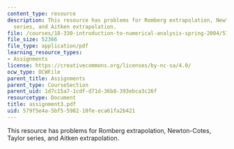 ```yaml
---
content_type: resource
description: This resource has problems for Romberg extrapolation, Newton-Cotes, Taylor
  series, and Aitken extrapolation.
file: /courses/18-330-introduction-to-numerical-analysis-spring-2004/579f5e4a5bf5598210feeca61fa2b421_assignment3.pdf
file_size: 52366
file_type: application/pdf
learning_resource_types:
- Assignments
license: https://creativecommons.org/licenses/by-nc-sa/4.0/
ocw_type: OCWFile
parent_title: Assignments
parent_type: CourseSection
parent_uid: 1d7c15a7-1cdf-d71d-36b8-393ebca3c26f
resourcetype: Document
title: assignment3.pdf
uid: 579f5e4a-5bf5-5982-10fe-eca61fa2b421
---
```

This resource has problems for Romberg extrapolation, Newton-Cotes, Taylor series, and Aitken extrapolation.